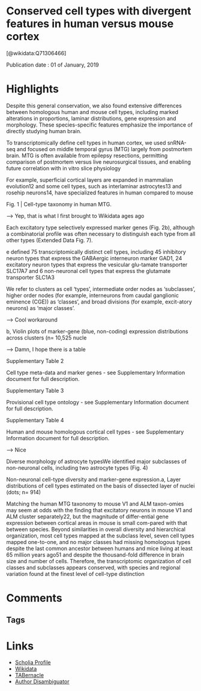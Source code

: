 
Conserved cell types with divergent features in human versus mouse cortex
=========================================================================
  
  [@wikidata:Q71306466]  
  
Publication date : 01 of January, 2019  

# Highlights

Despite this general conservation, we also found extensive differences between homologous human and mouse cell types, including marked alterations in proportions, laminar distributions, gene expression and morphology. These species-specific features emphasize the importance of directly studying human brain.

To transcriptomically define cell types in human cortex, we used snRNA-seq and focused on middle temporal gyrus (MTG) largely from postmortem brain. MTG is often available from epilepsy resections, permitting comparison of postmortem versus live neurosurgical tissues, and enabling future correlation with in vitro slice physiology

For example, superficial cortical layers are expanded in mammalian evolution12 and some cell types, such as interlaminar astrocytes13 and rosehip neurons14, have specialized features in human compared to mouse

Fig. 1 | Cell-type taxonomy in human MTG.

--> Yep, that is what I first brought to Wikidata ages ago

Each excitatory type selectively expressed marker genes (Fig. 2b), although a combinatorial profile was often necessary to distinguish each type from all other types (Extended Data Fig. 7).

e defined 75 transcriptomically distinct cell types, including 45 inhibitory neuron types that express the GABAergic interneuron marker GAD1, 24 excitatory neuron types that express the vesicular glu-tamate transporter SLC17A7 and 6 non-neuronal cell types that express the glutamate transporter SLC1A3

We refer to clusters as cell ‘types’, intermediate order nodes as ‘subclasses’, higher order nodes (for example, interneurons from caudal ganglionic eminence (CGE)) as ‘classes’, and broad divisions (for example, excit-atory neurons) as ‘major classes’.

--> Cool workaround

b, Violin plots of marker-gene (blue, non-coding) expression distributions across clusters (n= 10,525 nucle

--> Damn, I hope there is a table

Supplementary Table 2

Cell type meta-data and marker genes - see Supplementary Information document for full description.

Supplementary Table 3

Provisional cell type ontology - see Supplementary Information document for full description.

Supplementary Table 4

Human and mouse homologous cortical cell types - see Supplementary Information document for full description.

--> Nice

Diverse morphology of astrocyte typesWe identified major subclasses of non-neuronal cells, including two astrocyte types (Fig. 4)

Non-neuronal cell-type diversity and marker-gene expression.a, Layer distributions of cell types estimated on the basis of dissected layer of nuclei (dots; n= 914)

Matching the human MTG taxonomy to mouse V1 and ALM taxon-omies may seem at odds with the finding that excitatory neurons in mouse V1 and ALM cluster separately22, but the magnitude of differ-ential gene expression between cortical areas in mouse is small com-pared with that between species. Beyond similarities in overall diversity and hierarchical organization, most cell types mapped at the subclass level, seven cell types mapped one-to-one, and no major classes had missing homologous types despite the last common ancestor between humans and mice living at least 65 million years ago51 and despite the thousand-fold difference in brain size and number of cells. Therefore, the transcriptomic organization of cell classes and subclasses appears conserved, with species and regional variation found at the finest level of cell-type distinction


# Comments

## Tags

# Links
  
 * [Scholia Profile](https://scholia.toolforge.org/work/Q71306466)  
 * [Wikidata](https://www.wikidata.org/wiki/Q71306466)  
 * [TABernacle](https://tabernacle.toolforge.org/?#/tab/manual/Q71306466/P921%3BP4510)  
 * [Author Disambiguator](https://author-disambiguator.toolforge.org/work_item_oauth.php?id=Q71306466&batch_id=&match=1&author_list_id=&doit=Get+author+links+for+work)  
